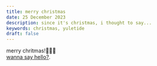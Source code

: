 ```yaml
---
title: merry christmas
date: 25 December 2023
description: since it's christmas, i thought to say...
keywords: christmas, yuletide
draft: false
---
```


merry chritmas!🧑‍🎄🎄 <br>
[wanna say hello?](https://x.com/1cbyc).
